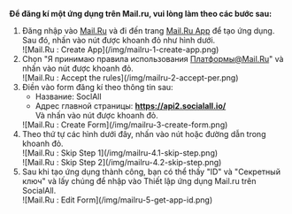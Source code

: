 __Để đăng kí một ứng dụng trên Mail.ru, vui lòng làm theo các bước sau:__

1. Đăng nhập vào [Mail.Ru](https://e.mail.ru/signup?lang=en_US) và đi đến trang [Mail.Ru App](http://api.mail.ru/sites/my/add/) để tạo ứng dụng. <br />
   Sau đó, nhấn vào nút được khoanh đỏ như hình dưới.
    <div class="soclall-br"></div>
    ![Mail.Ru : Create App](/img/mailru-1-create-app.png)
    <div class="soclall-br"></div>
2. Chọn "Я принимаю правила использования Платформы@Mail.Ru" và nhấn vào nút được khoanh đỏ.
    <div class="soclall-br"></div>
    ![Mail.Ru : Accept the rules](/img/mailru-2-accept-per.png)
    <div class="soclall-br"></div>
3. Điền vào form đăng kí theo thông tin sau:
    * Название: SoclAll
    * Адрес главной страницы: __https://api2.socialall.io/__ <br/>
   Và nhấn vào nút được khoanh đỏ.
    <div class="soclall-br"></div>
    ![Mail.Ru : Create Form](/img/mailru-3-create-form.png)
    <div class="soclall-br"></div>
4.  Theo thứ tự các hình dưới đây, nhấn vào nút hoặc đường dẫn trong khoanh đỏ.
    <div class="soclall-br"></div>
    ![Mail.Ru : Skip Step 1](/img/mailru-4.1-skip-step.png)
    <div class="soclall-br"></div>
    ![Mail.Ru : Skip Step 2](/img/mailru-4.2-skip-step.png)
    <div class="soclall-br"></div>
5. Sau khi tạo ứng dụng thành công, bạn có thể thấy "ID" và "Секретный ключ" và lấy chúng để nhập vào Thiết lập ứng dụng Mail.ru trên SocialAll.
    <div class="soclall-br"></div>
    ![Mail.Ru : Edit Form](/img/mailru-5-get-app-id.png)
    <div class="soclall-br"></div>